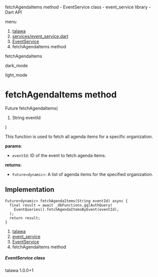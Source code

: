 




fetchAgendaItems method - EventService class - event\_service library - Dart API







menu

1. [talawa](../../index.html)
2. [services/event\_service.dart](../../services_event_service/services_event_service-library.html)
3. [EventService](../../services_event_service/EventService-class.html)
4. fetchAgendaItems method

fetchAgendaItems


dark\_mode

light\_mode




# fetchAgendaItems method


Future
fetchAgendaItems(

1. String eventId

)

This function is used to fetch all agenda items for a specific organization.

**params**:

* `eventId`: ID of the event to fetch agenda items.

**returns**:

* `Future<dynamic>`: A list of agenda items for the specified organization.

## Implementation

```
Future<dynamic> fetchAgendaItems(String eventId) async {
  final result = await _dbFunctions.gqlAuthQuery(
    EventQueries().fetchAgendaItemsByEvent(eventId),
  );
  return result;
}
```

 


1. [talawa](../../index.html)
2. [event\_service](../../services_event_service/services_event_service-library.html)
3. [EventService](../../services_event_service/EventService-class.html)
4. fetchAgendaItems method

##### EventService class





talawa
1.0.0+1






